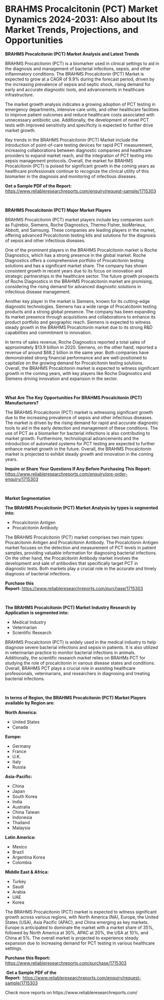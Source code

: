 <p><h1>BRAHMS Procalcitonin (PCT) Market Dynamics 2024-2031: Also about Its Market Trends, Projections, and Opportunities</h1></p><p><strong>BRAHMS Procalcitonin (PCT) Market Analysis and Latest Trends</strong></p>
<p><p>BRAHMS Procalcitonin (PCT) is a biomarker used in clinical settings to aid in the diagnosis and management of bacterial infections, sepsis, and other inflammatory conditions. The BRAHMS Procalcitonin (PCT) Market is expected to grow at a CAGR of 9.9% during the forecast period, driven by the increasing prevalence of sepsis and septic shock, rising demand for early and accurate diagnostic tools, and advancements in healthcare infrastructure.</p><p>The market growth analysis indicates a growing adoption of PCT testing in emergency departments, intensive care units, and other healthcare facilities to improve patient outcomes and reduce healthcare costs associated with unnecessary antibiotic use. Additionally, the development of novel PCT tests with improved sensitivity and specificity is expected to further drive market growth.</p><p>Key trends in the BRAHMS Procalcitonin (PCT) Market include the introduction of point-of-care testing devices for rapid PCT measurement, increasing collaborations between diagnostic companies and healthcare providers to expand market reach, and the integration of PCT testing into sepsis management protocols. Overall, the market for BRAHMS Procalcitonin (PCT) is poised for significant growth in the coming years as healthcare professionals continue to recognize the clinical utility of this biomarker in the diagnosis and monitoring of infectious diseases.</p></p>
<p><strong>Get a Sample PDF of the Report:&nbsp;</strong> <a href="https://www.reliableresearchreports.com/enquiry/request-sample/1715303">https://www.reliableresearchreports.com/enquiry/request-sample/1715303</a></p>
<p>&nbsp;</p>
<p><strong>BRAHMS Procalcitonin (PCT) Major Market Players</strong></p>
<p><p>BRAHMS Procalcitonin (PCT) market players include key companies such as Fujirebio, Siemens, Roche Diagnostics, Thermo Fisher, bioMerieux, Abbott, and Samsung. These companies are leading players in the market, offering advanced Procalcitonin testing kits and solutions for the diagnosis of sepsis and other infectious diseases.</p><p>One of the prominent players in the BRAHMS Procalcitonin market is Roche Diagnostics, which has a strong presence in the global market. Roche Diagnostics offers a comprehensive portfolio of Procalcitonin testing solutions and has a significant market share. The company has shown consistent growth in recent years due to its focus on innovation and strategic partnerships in the healthcare sector. The future growth prospects of Roche Diagnostics in the BRAHMS Procalcitonin market are promising, considering the rising demand for advanced diagnostic solutions in infectious disease management.</p><p>Another key player in the market is Siemens, known for its cutting-edge diagnostic technologies. Siemens has a wide range of Procalcitonin testing products and a strong global presence. The company has been expanding its market presence through acquisitions and collaborations to enhance its product portfolio and geographic reach. Siemens is expected to witness steady growth in the BRAHMS Procalcitonin market due to its strong R&D capabilities and commitment to innovation.</p><p>In terms of sales revenue, Roche Diagnostics reported a total sales of approximately $13.9 billion in 2020. Siemens, on the other hand, reported a revenue of around $68.2 billion in the same year. Both companies have demonstrated strong financial performance and are well-positioned to capitalize on the growing demand for Procalcitonin testing solutions. Overall, the BRAHMS Procalcitonin market is expected to witness significant growth in the coming years, with key players like Roche Diagnostics and Siemens driving innovation and expansion in the sector.</p></p>
<p>&nbsp;</p>
<p><strong>What Are The Key Opportunities For BRAHMS Procalcitonin (PCT) Manufacturers?</strong></p>
<p><p>The BRAHMS Procalcitonin (PCT) market is witnessing significant growth due to the increasing prevalence of sepsis and other infectious diseases. The market is driven by the rising demand for rapid and accurate diagnostic tools to aid in the early detection and management of these conditions. The use of PCT as a biomarker for bacterial infections is also contributing to market growth. Furthermore, technological advancements and the introduction of automated systems for PCT testing are expected to further enhance market growth in the future. Overall, the BRAHMS Procalcitonin market is projected to exhibit steady growth and innovation in the coming years.</p></p>
<p><strong>Inquire or Share Your Questions If Any Before Purchasing This Report:</strong> <a href="https://www.reliableresearchreports.com/enquiry/pre-order-enquiry/1715303">https://www.reliableresearchreports.com/enquiry/pre-order-enquiry/1715303</a></p>
<p>&nbsp;</p>
<p><strong>Market Segmentation</strong></p>
<p><strong>The BRAHMS Procalcitonin (PCT) Market Analysis by types is segmented into:</strong></p>
<p><ul><li>Procalcitonin Antigen</li><li>Procalcitonin Antibody</li></ul></p>
<p><p>The BRAHMS Procalcitonin (PCT) market comprises two main types: Procalcitonin Antigen and Procalcitonin Antibody. The Procalcitonin Antigen market focuses on the detection and measurement of PCT levels in patient samples, providing valuable information for diagnosing bacterial infections. On the other hand, the Procalcitonin Antibody market involves the development and sale of antibodies that specifically target PCT in diagnostic tests. Both markets play a crucial role in the accurate and timely diagnosis of bacterial infections.</p></p>
<p><strong>Purchase this Report:&nbsp;</strong><a href="https://www.reliableresearchreports.com/purchase/1715303">https://www.reliableresearchreports.com/purchase/1715303</a></p>
<p>&nbsp;</p>
<p><strong>The BRAHMS Procalcitonin (PCT) Market Industry Research by Application is segmented into:</strong></p>
<p><ul><li>Medical Industry</li><li>Veterinarian</li><li>Scientific Research</li></ul></p>
<p><p>BRAHMS Procalcitonin (PCT) is widely used in the medical industry to help diagnose severe bacterial infections and sepsis in patients. It is also utilized in veterinarian practice to monitor bacterial infections in animals. Additionally, the scientific research market relies on BRAHMs PCT for studying the role of procalcitonin in various disease states and conditions. Overall, BRAHMS PCT plays a crucial role in assisting healthcare professionals, veterinarians, and researchers in diagnosing and treating bacterial infections.</p></p>
<p>&nbsp;</p>
<p><strong>In terms of Region, the BRAHMS Procalcitonin (PCT) Market Players available by Region are:</strong></p>
<p>
    <p> <strong> North America: </strong>
        <ul>
            <li>United States</li>
            <li>Canada</li>
        </ul>
        </p> 
    <p> <strong> Europe: </strong>
        <ul>
            <li>Germany</li>
            <li>France</li>
            <li>U.K.</li>
            <li>Italy</li>
            <li>Russia</li>
        </ul>
        </p> 
    <p> <strong> Asia-Pacific: </strong>
        <ul>
            <li>China</li>
            <li>Japan</li>
            <li>South Korea</li>
            <li>India</li>
            <li>Australia</li>
            <li>China Taiwan</li>
            <li>Indonesia</li>
            <li>Thailand</li>
            <li>Malaysia</li>
        </ul>
        </p> 
    <p> <strong> Latin America: </strong>
        <ul>
            <li>Mexico</li>
            <li>Brazil</li>
            <li>Argentina Korea</li>
            <li>Colombia</li>
        </ul>
        </p> 
    <p> <strong> Middle East & Africa: </strong>
        <ul>
            <li>Turkey</li>
            <li>Saudi</li>
            <li>Arabia</li>
            <li>UAE</li>
            <li>Korea</li>
        </ul>
    </p>
    </p>
<p><p>The BRAHMS Procalcitonin (PCT) market is expected to witness significant growth across various regions, with North America (NA), Europe, the United States (USA), Asia Pacific (APAC), and China emerging as key markets. Europe is anticipated to dominate the market with a market share of 35%, followed by North America at 30%, APAC at 20%, the USA at 10%, and China at 5%. The overall market is projected to experience steady expansion due to increasing demand for PCT testing in various healthcare settings.</p></p>
<p><strong>Purchase this Report: </strong><a href="https://www.reliableresearchreports.com/purchase/1715303">https://www.reliableresearchreports.com/purchase/1715303</a></p>
<p>&nbsp;<strong>Get a Sample PDF of the Report:&nbsp;&nbsp;</strong><a href="https://www.reliableresearchreports.com/enquiry/request-sample/1715303">https://www.reliableresearchreports.com/enquiry/request-sample/1715303</a></p>
<p><strong></strong></p>
<p>Check more reports on https://www.reliableresearchreports.com/</p>